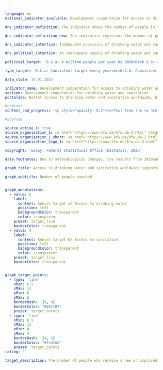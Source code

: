 ```yaml
---

language: en        
national_indicator_available: Development cooperation for access to drinking water and sanitation        

dns_indicator_definition: The indicator shows the number of people in the relevant reference year who obtained first-time or improved access to drinking water (6.2.a) and/or sanitation (6.2.b) as a direct result of German support.        

dns_indicator_definition_new: The indicators represent the number of people reached (in millions) who have received new or improved access to drinking water (6.2.a) and/or sanitation or, since 2022, basic sanitation or wastewater treatment (6.2.b) directly through German support (<abbr title="Financial cooperation" tabindex="0">FC</abbr> commitments) in the respective reporting year.        

dns_indicator_intention: Inadequate provision of drinking water and sanitary facilities has far-reaching consequences for human nutrition and health. The target of the Federal Government is that ten million people worldwide should, with German support, obtain access to drinking water and sanitation each year up to 2030. This target has now been further refined, and now six million people worldwide are to obtain access to drinking water with German support each year until 2030, while four million people in the world are to obtain access to sanitation each year with German support.        

dns_political_intention: An inadequate supply of drinking water and sanitary facilities has far-reaching consequences for nutrition, human health and sustainable economic development in partner countries. As part of its international cooperation, the German government therefore supports projects that provide access to drinking water and sanitation.        

political_target: '6.2.a: 6 million people per year by 2030<br>6.2.b: 4 million people per year by 2030'        

type_target: '6.2.a: Consistent target every year<br>6.2.b: Consistent target every year'        

data_state: 17.01.2025        

indicator_name: Development cooperation for access to drinking water and sanitation        
section: Development cooperation for drinking water and sanitation        
postulate: Better access to drinking water and sanitation worldwide, higher (safer) quality        

#content         
content_and_progress: '<p style="opacity: 0.5"><b>Text from the <a href="https://dns-indikatoren.de/assets/Publikationen/Indikatorenberichte/2022.pdf">Indicator Report 2022&nbsp;</a></b><br><br>The indicator is based on data from the Kreditanstalt für Wiederaufbau (<abbr title="Reconstruction Loan Corporation" tabindex="0">KfW</abbr>) and only measures the number of people reached through its support. Measures taken by other parties, such as the Deutsche Gesellschaft für Internationale Zusammenarbeit (<abbr title="German Agency for International Cooperation" tabindex="0">GIZ</abbr>), Länder and private aid agencies, are not taken into account. The indicator is based exclusively on the planned scope of new funding commitments for drinking water and sanitation projects at the time of submission of the programme proposal to the Federal Ministry for Economic Cooperation and Development. The <abbr title="Reconstruction Loan Corporation" tabindex="0">KfW</abbr> assesses the number of people who, following completion of the construction projects, will have obtained first-time or improved access to drinking water and sanitation or will be able to benefit from the constructed facilities. Whether people are actually reached cannot be estimated in practice until the infrastructure has become operational, and this is not what the indicator shows. Since a person may obtain first-time or improved access to both drinking water and sanitation, double counting is possible between the two indicators and between two years. The funding granted by the <abbr title="Reconstruction Loan Corporation" tabindex="0">KfW</abbr> comprises grants and loans financed from the federal budget and funds raised in the financial markets. The recipients are generally developing and emerging countries, which means that this indicator is related to indicator 17.1&nbsp;“Official development assistance as a proportion of gross national income”.<br><br>In 2019&nbsp;the data collection method was revised. Whereas the indicator previously counted people who were reached either directly, <abbr title="for example (exempli gratia)" tabindex="0">e.g.</abbr> by domestic connections, or indirectly, <abbr title="for example (exempli gratia)" tabindex="0">e.g.</abbr> the entire population of a country supported by a sectoral reform programme, it now covers only those people who are reached directly. In 2017, for instance, of the total of 28.6&nbsp;million recorded beneficiaries, 19.1&nbsp;million were reached directly. In 2018, 15.2&nbsp;million out of a total of 60.3&nbsp;million were direct beneficiaries. Another change lies in the fact that the figure is based only on the proportion of beneficiaries who have been reached by German-funded share of measures. Contributions made by other donors and the efforts of the host country itself are not counted. Similarly, no consideration is given to energy-efficiency measures, improvements to operational processes or renewals of pumping stations, since these do not lead directly to improved access for the target group.<br><br>In recent years, the planned numbers of people who were to obtain access to drinking water and sanitation with German support have always been above the target of ten million. Under the revised methodology, the planned numbers of people who were to obtain first-time or improved access in 2020&nbsp;were about 10.9&nbsp;million for drinking water and 1.8&nbsp;million for wastewater and sanitation. The target of the indicator 6.2.a was achieved for the year 2020, however, the target value for indicator 6.2.b was significantly below the intended level. In the preceding year, more than four million people were reached by German support and have received access to sanitation facilities.<br><br>The commitments made by the <abbr title="Reconstruction Loan Corporation" tabindex="0">KfW</abbr> with regard to drinking water and sanitation rose by 26.0&nbsp;% from 2012&nbsp;to 2018&nbsp;to more than 1&nbsp;billion euros. In 2019&nbsp;and 2020, these decreased to 677.1&nbsp;million euros. By contrast with the commitments, disbursements have steadily declined since 2015&nbsp;to the most recent figure of 432.1&nbsp;million euros. One of the main reasons for this lies in the time lag between commitments and payments.</p>'                

#Sources        

source_active_1: true
source_organisation_1: <a href="https://www.kfw.de/kfw.de-2.html" target="_blank" onclick="return confirm_alert('the Credit Institute for Reconstruction', 'En')">Credit Institute for Reconstruction</a>
source_organisation_1_short: <a href="https://www.kfw.de/kfw.de-2.html" target="_blank" onclick="return confirm_alert('the Credit Institute for Reconstruction', 'En')">Credit Institute for Reconstruction</a>
source_organisation_logo_1: <a href="https://www.kfw.de/kfw.de-2.html" target="_blank" onclick="return confirm_alert('the Credit Institute for Reconstruction', 'En')"><img src="https://dns-indikatoren.de/public/OrgImgEn/kfw.png" alt="Credit Institute for Reconstruction" title=" Click here to visit the homepage of the organizationCredit Institute for Reconstruction" style="height:60px; width:148px; border:transparent"/></a>
        
copyright: '&copy; Federal Statistical Office (Destatis), 2025'        

data_footnotes: Due to methodological changes, the results from 2019&nbsp;are only comparable with previous years to a limited extent.<br>• Beginning in 2019, the time series for drinking water supply and sanitation will be reported separately.<br>• The data is based on a special evaluation and is not publicly available.        

graph_title: Access to drinking water and sanitation worldwide supported by German development cooperation        

graph_subtitle: Number of people reached        


graph_annotations:
  - value: 6
    label:
      content: Annual target a) Access to drinking water
      position: left
      backgroundColor: transparent
      color: transparent
    preset: target_line
    borderColor: transparent
  - value: 4
    label:
      content: Annual target b) Access to sanitation
      position: left
      backgroundColor: transparent
      color: transparent
    preset: target_line
    borderColor: transparent        


graph_target_points:
  - type: 'line'
    xMin: 6.5
    xMax: 11
    yMin: 6
    yMax: 6
    borderDash:  [4, 4]
    borderColor: "#167187"
    preset: target_points
  - type: 'line'
    xMin: 6.5
    xMax: 11
    yMin: 4
    yMax: 4
    borderDash:  [4, 4]
    borderColor: "#7cd7ed"
    preset: target_points                        
rating: ''        

target_description: The number of people who receive a new or improved drinking water supply through German development cooperation (6.2.a) should be at least 6&nbsp;million each year.<br>The number of people who receive new or improved basic sanitation or wastewater treatment through German development cooperation (6.2.b) should be at least 4&nbsp;million per year.<br>No assessment possible. Too few data points.        
---
```


